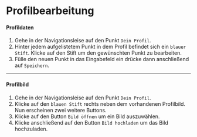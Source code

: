 # Profilbearbeitung

#### Profildaten

1. Gehe in der Navigationsleise auf den Punkt `Dein Profil`.
2. Hinter jedem aufgelistetem Punkt in dem Profil befindet sich ein `blauer Stift`. Klicke auf den Stift um den gewünschten Punkt zu bearbeiten.
3. Fülle den neuen Punkt in das Eingabefeld ein drücke dann anschließend auf `Speichern`.

---

#### Profilbild

1. Gehe in der Navigationsleise auf den Punkt `Dein Profil`.
2. Klicke auf den `blauen Stift` rechts neben dem vorhandenen Profilbild. Nun erscheinen zwei weitere Buttons.
3. Klicke auf den Button `Bild öffnen` um ein Bild auszuwählen.
4. Klicke anschließend auf den Button `Bild hochladen` um das Bild hochzuladen.